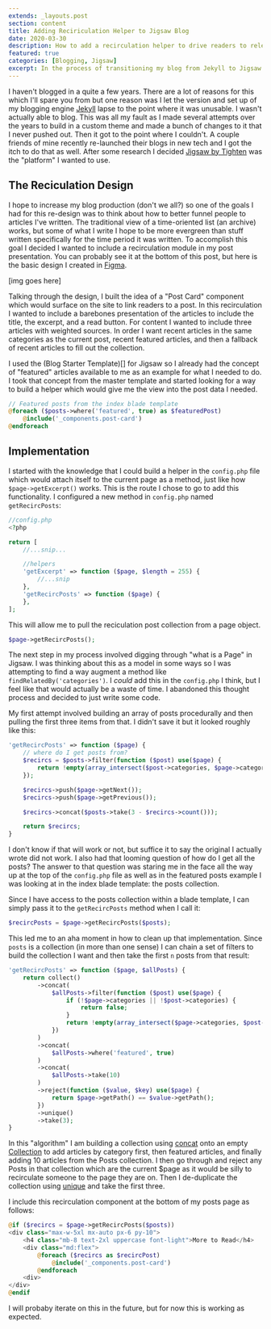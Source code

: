 ```yaml
---
extends: _layouts.post
section: content
title: Adding Reciriculation Helper to Jigsaw Blog
date: 2020-03-30
description: How to add a recirculation helper to drive readers to relevant/fresh content
featured: true
categories: [Blogging, Jigsaw]
excerpt: In the process of transitioning my blog from Jekyll to Jigsaw I worked on a re-design. One feature I wanted was the ability to recommend relevant and fresh content to readers. To accomplish this I created a helper to pull posts into a recirculation modules. This is how I did it.
---
```


I haven't blogged in a quite a few years. There are a lot of reasons for this which I'll spare you from but one reason was I let the version and set up of my blogging engine [Jekyll]() lapse to the point where it was unusable. I wasn't actually able to blog. This was all my fault as I made several attempts over the years to build in a custom theme and made a bunch of changes to it that I never pushed out. Then it got to the point where I couldn't. A couple friends of mine recently re-launched their blogs in new tech and I got the itch to do that as well. After some research I decided [Jigsaw by Tighten]() was the "platform" I wanted to use.

## The Reciculation Design

I hope to increase my blog production (don't we all?) so one of the goals I had for this re-design was to think about how to better funnel people to articles I've written. The traditional view of a time-oriented list (an archive) works, but some of what I write I hope to be more evergreen than stuff written specifically for the time period it was written. To accomplish this goal I decided I wanted to include a recirculation module in my post presentation. You can probably see it at the bottom of this post, but here is the basic design I created in [Figma]().

[img goes here]

Talking through the design, I built the idea of a "Post Card" component which would surface on the site to link readers to a post. In this recirculation I wanted to include a barebones presentation of the articles to include the title, the excerpt, and a read button. For content I wanted to include three articles with weighted sources. In order I want recent articles in the same categories as the current post, recent featured articles, and then a fallback of recent articles to fill out the collection.

I used the (Blog Starter Template)[] for Jigsaw so I already had the concept of "featured" articles available to me as an example for what I needed to do. I took that concept from the master template and started looking for a way to build a helper which would give me the view into the post data I needed.

```php
// Featured posts from the index blade template
@foreach ($posts->where('featured', true) as $featuredPost)
    @include('_components.post-card')
@endforeach
```

## Implementation

I started with the knowledge that I could build a helper in the `config.php` file which would attach itself to the current page as a method, just like how `$page->getExcerpt()` works. This is the route I chose to go to add this functionality. I configured a new method in `config.php` named `getRecircPosts`:

```php
//config.php
<?php

return [
    //...snip...

    //helpers
    'getExcerpt' => function ($page, $length = 255) {
        //...snip
    },
    'getRecircPosts' => function ($page) {
    },
];
```

This will allow me to pull the reciculation post collection from a page object.

```php
$page->getRecircPosts();
```

The next step in my process involved digging through "what is a Page" in Jigsaw. I was thinking about this as a model in some ways so I was attempting to find a way augment a method like `findRelatedBy('categories')`. I _could_ add this in the `config.php` I think, but I feel like that would actually be a waste of time. I abandoned this thought process and decided to just write some code.

My first attempt involved building an array of posts procedurally and then pulling the first three items from that. I didn't save it but it looked roughly like this:

```php
'getRecircPosts' => function ($page) {
    // where do I get posts from?
    $recircs = $posts->filter(function ($post) use($page) {
        return !empty(array_intersect($post->categories, $page->categories));
    });

    $recircs->push($page->getNext());
    $recircs->push($page->getPrevious());

    $recircs->concat($posts->take(3 - $recircs->count()));

    return $recircs;
}
```

I don't know if that will work or not, but suffice it to say the original I actually wrote did not work. I also had that looming question of how do I get all the posts? The answer to that question was staring me in the face all the way up at the top of the `config.php` file as well as in the featured posts example I was looking at in the index blade template: the posts collection.

Since I have access to the posts collection within a blade template, I can simply pass it to the `getRecircPosts` method when I call it:

```php
$recircPosts = $page->getRecircPosts($posts);
```

This led me to an aha moment in how to clean up that implementation. Since `posts` is a collection (in more than one sense) I can chain a set of filters to build the collection I want and then take the first `n` posts from that result:

```php
'getRecircPosts' => function ($page, $allPosts) {
    return collect()
        ->concat(
            $allPosts->filter(function ($post) use($page) {
                if (!$page->categories || !$post->categories) {
                    return false;
                }
                return !empty(array_intersect($page->categories, $post->categories));
            })
        )
        ->concat(
            $allPosts->where('featured', true)
        )
        ->concat(
            $allPosts->take(10)
        )
        ->reject(function ($value, $key) use($page) {
            return $page->getPath() == $value->getPath();
        })
        ->unique()
        ->take(3);
}
```

In this "algorithm" I am building a collection using [concat]() onto an empty [Collection]() to add articles by category first, then featured articles, and finally adding 10 articles from the Posts collection. I then go through and reject any Posts in that collection which are the current $page as it would be silly to recirculate someone to the page they are on. Then I de-duplicate the collection using [unique]() and take the first three.

I include this recirculation component at the bottom of my posts page as follows:

```php
@if ($recircs = $page->getRecircPosts($posts))
<div class="max-w-5xl mx-auto px-6 py-10">
    <h4 class="mb-8 text-2xl uppercase font-light">More to Read</h4>
    <div class="md:flex">
        @foreach ($recircs as $recircPost)
            @include('_components.post-card')
        @endforeach
    <div>
</div>
@endif
```

I will probaby iterate on this in the future, but for now this is working as expected.
